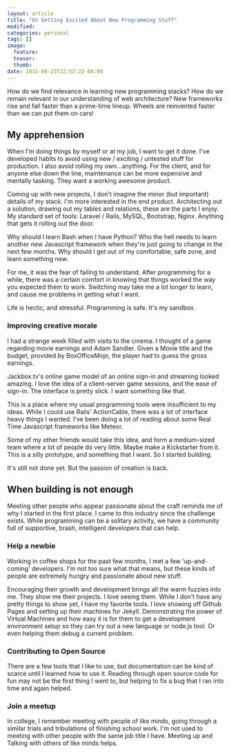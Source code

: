 ```yaml
---
layout: article
title: "On Getting Excited About New Programming Stuff"
modified:
categories: personal
tags: []
image:
  feature:
  teaser:
  thumb:
date: 2015-08-23T22:52:22-04:00
---
```


How do we find relevance in learning new programming stacks? How do we remain relevant in our understanding of web architecture? New frameworks rise and fall faster than a prime-time lineup. Wheels are reinvented faster than we can put them on cars!

## My apprehension

When I'm doing things by myself or at my job, I want to get it done. I've developed habits to avoid using new / exciting / untested stuff for production. I also avoid rolling my own...anything. For the client, and for anyone else down the line, maintenance can be more expensive and mentally tasking. They want a working awesome product.

Coming up with new projects, I don't imagine the minor (but important) details of my stack. I'm more interested in the end product. Architecting out a solution, drawing out my tables and relations, these are the parts I enjoy. My standard set of tools: Laravel / Rails, MySQL, Bootstrap, Nginx. Anything that gets it rolling out the door.

Why should I learn Bash when I have Python? Who the hell needs to learn another new Javascript framework when they're just going to change in the next few months. Why should I get out of my comfortable, safe zone, and learn something new.

For me, it was the fear of failing to understand. After programming for a while, there was a certain comfort in knowing that things worked the way you expected them to work. Switching may take me a lot longer to learn, and cause me problems in getting what I want.

Life is hectic, and stressful. Programming is safe. It's my sandbox.

### Improving creative morale

I had a strange week filled with visits to the cinema. I thought of a game regarding movie earnings and Adam Sandler. Given a Movie title and the budget, provided by BoxOfficeMojo, the player had to guess the gross earnings.

Jackbox.tv's online game model of an online sign-in and streaming looked amazing. I love the idea of a client-server game sessions, and the ease of sign-in. The interface is pretty slick. I want something like that.

This is a place where my usual programming tools were insufficient to my ideas. While I could use Rails' ActionCable, there was a lot of interface heavy things I wanted. I've been doing a lot of reading about some Real Time Javascript frameworks like Meteor.

Some of my other friends would take this idea, and form a medium-sized team where a lot of people do very little. Maybe make a Kickstarter from it. This is a silly prototype, and something that I want. So I started building.

It's still not done yet. But the passion of creation is back.

## When building is not enough

Meeting other people who appear passionate about the craft reminds me of why I started in the first place. I came to this industry since the challenge exists. While programming can be a solitary activity, we have a community full of supportive, brash, intelligent developers that can help.

### Help a newbie

Working in coffee shops for the past few months, I met a few 'up-and-coming' developers. I'm not too sure what that means, but these kinds of people are extremely hungry and passionate about new stuff.

Encouraging their growth and development brings all the warm fuzzies into me. They show me their projects. I love seeing them. While I don't have any pretty things to show yet, I have my favorite tools. I love showing off Github Pages and setting up their machines for Jekyll. Demonstrating the power of Virtual Machines and how easy it is for them to get a development environment setup so they can try out a new language or node.js tool. Or even helping them debug a current problem.

### Contributing to Open Source

There are a few tools that I like to use, but documentation can be kind of scarce until I learned how to use it. Reading through open source code for fun may not be the first thing I went to, but helping to fix a bug that I ran into time and again helped.

### Join a meetup

In college, I remember meeting with people of like minds, going through a similar trials and tribulations of finishing school work. I'm not used to meeting with other people with the same job title I have. Meeting up and Talking with others of like minds helps.